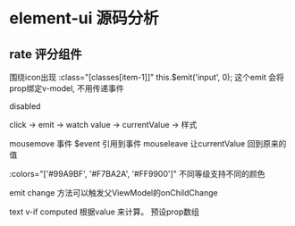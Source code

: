 # element-ui 源码分析

## rate 评分组件

  围绕icon出现  :class="[classes[item-1]]"
  this.$emit('input', 0); 这个emit 会将prop绑定v-model,
  不用传递事件

  disabled

  click -> emit -> watch value -> currentValue -> 样式

  mousemove 事件  $event 引用到事件
  mouseleave  让currentValue 回到原来的值

  :colors="['#99A9BF', '#F7BA2A', '#FF9900']" 不同等级支持不同的颜色

  emit change 方法可以触发父ViewModel的onChildChange

  text  v-if   computed 根据value 来计算。 预设prop数组